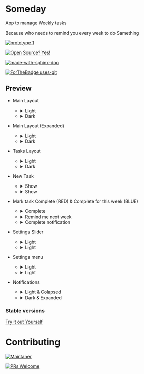 # Someday
App to manage Weekly tasks

Because  who needs to remind you every week to do Samething

[![prototype 1](/mock_ups/previewed.png "mock_image")](/mock_ups/previewed.png "mock_image")


[![Open Source? Yes!](https://badgen.net/badge/Open%20Source%20%3F/Yes%21/blue?icon=github)](https://github.com/sarafanshul/CardViewApp/blob/master/LICENSE)

[![made-with-sphinx-doc](https://img.shields.io/badge/Made%20with-Kotlin-1f425f.svg)](https://kotlinlang.org/)

[![ForTheBadge uses-git](http://ForTheBadge.com/images/badges/uses-git.svg)](https://git-scm.com/)


## Preview

- Main Layout

	- <details><summary>Light</summary>

		[![prototype 1](/app_images/1.png "prototype 1")](/app_images/1.png "prototype 1")

	</details>

	- <details><summary>Dark</summary>

		[![prototype 1](/app_images/1d.png "prototype 1d")](/app_images/1d.png "prototype 1d")

	</details>

- Main Layout (Expanded)

	- <details><summary>Light</summary>

		[![prototype 1](/app_images/1e.png "prototype 1")](/app_images/1e.png "prototype 1")

	</details>

	- <details><summary>Dark</summary>

		[![prototype 1](/app_images/1ed.png "prototype 1d")](/app_images/1ed.png "prototype 1d")

	</details>

- Tasks Layout

	- <details><summary>Light</summary>

		[![prototype 2](/app_images/2.png "prototype 9")](/app_images/2.png "prototype 9")

	</details>

	- <details><summary>Dark</summary>

		[![prototype 2](/app_images/2d.png "prototype 9d")](/app_images/2d.png "prototype 9d")

	</details>

- New Task

	- <details><summary>Show</summary>

		[![prototype 3](/app_images/3.png "prototype 8")](/app_images/3.png "prototype 3")

	</details>

	- <details><summary>Show</summary>

		[![prototype 3](/app_images/3d.png "prototype 8d")](/app_images/3d.png "prototype 3")

	</details>

- Mark task Complete (RED) & Complete for this week (BLUE)

	- <details><summary>Complete</summary>

		[![prototype 3](/app_images/4c.png "prototype 8")](/app_images/4c.png "prototype 3")

	</details>

	- <details><summary>Remind me next week</summary>

		[![prototype 3](/app_images/4b.png "prototype 8")](/app_images/4b.png "prototype 3")

	</details>

	- <details><summary>Complete notification</summary>

		[![prototype 3](/app_images/4d.png "prototype 8")](/app_images/4d.png "prototype 3")

	</details>

- Settings Slider

	- <details><summary>Light</summary>

		[![prototype 3](/app_images/5.png "prototype 8")](/app_images/5.png "prototype 3")

	</details>

	- <details><summary>Light</summary>

		[![prototype 3](/app_images/5d.png "prototype 8")](/app_images/5d.png "prototype 3")

	</details>

- Settings menu

	- <details><summary>Light</summary>

		[![prototype 3](/app_images/6.png "prototype 8")](/app_images/6.png "prototype 3")

	</details>

	- <details><summary>Light</summary>

		[![prototype 3](/app_images/6d.png "prototype 8")](/app_images/6d.png "prototype 3")

	</details>

- Notifications

	- <details><summary>Light & Colapsed</summary>

		[![prototype 3](/app_images/7.png "prototype 8")](/app_images/7.png "prototype 3")

	</details>

	- <details><summary>Dark & Expanded</summary>

		[![prototype 3](/app_images/7d.png "prototype 8")](/app_images/7d.png "prototype 3")

	</details>

### Stable versions

<a href="https://github.com/sarafanshul/CardViewApp/raw/master/app/release/app-release.apk" download>Try it out Yourself</a>

# Contributing 

[![Maintaner](https://img.shields.io/badge/maintainer-AnshulSaraf-Green)](https://github.com/sarafanshul)

[![PRs Welcome](https://img.shields.io/badge/PRs-welcome-brightgreen.svg?style=flat-square)](http://makeapullrequest.com)
